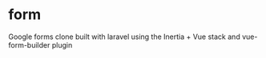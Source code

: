 # form
Google forms clone built with laravel using the Inertia + Vue stack and vue-form-builder plugin

